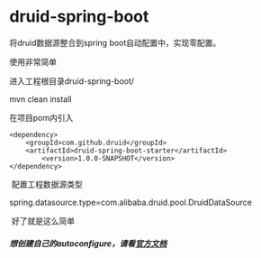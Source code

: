# druid-spring-boot
将druid数据源整合到spring boot自动配置中，实现零配置。

使用非常简单

进入工程根目录druid-spring-boot/

mvn clean install

在项目pom内引入


	<dependency>
		<groupId>com.github.druid</groupId>
		<artifactId>druid-spring-boot-starter</artifactId>
    		<version>1.0.0-SNAPSHOT</version>
	</dependency>
  
  配置工程数据源类型
  
  spring.datasource.type=com.alibaba.druid.pool.DruidDataSource
  
  好了就是这么简单

##### 想创建自己的autoconfigure，请看[官方文档](https://docs.spring.io/spring-boot/docs/current/reference/html/boot-features-developing-auto-configuration.html#boot-features-custom-starter)
